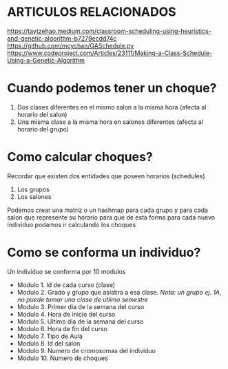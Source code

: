 # ARTICULOS RELACIONADOS
https://taytzehao.medium.com/classroom-scheduling-using-heuristics-and-genetic-algorithm-b7279ecdd74c
https://github.com/mcychan/GASchedule.py
https://www.codeproject.com/Articles/23111/Making-a-Class-Schedule-Using-a-Genetic-Algorithm

# Cuando podemos tener un choque?

1. Dos clases diferentes en el mismo salon a la misma hora (afecta al horario del salon)
2. Una misma clase a la misma hora en salones diferentes (afecta al horario del grupo)

# Como calcular choques?

Recordar que existen dos entidades que poseen horarios (schedules)

1. Los grupos
2. Los salones

Podemos crear una matriz o un hashmap para cada grupo y para cada salon que represente su horario para que de esta forma para cada nuevo individuo podamos ir calculando los choques

# Como se conforma un individuo?

Un individuo se conforma por 10 modulos

* Modulo 1. Id de cada curso (clase)
* Modulo 2. Grado y grupo que asistira a esa clase. *Nota: un grupo ej. 1A, no puede tomar una clase de utlimo semestre*
* Modulo 3. Primer dia de la semana del curso
* Modulo 4. Hora de inicio del curso
* Modulo 5. Ultimo dia de la semana del curso 
* Modulo 6. Hora de fin del curso
* Modulo 7. Tipo de Aula
* Modulo 8. Id del salon
* Modulo 9. Numero de cromosomas del individuo
* Modulo 10. Numero de choques





